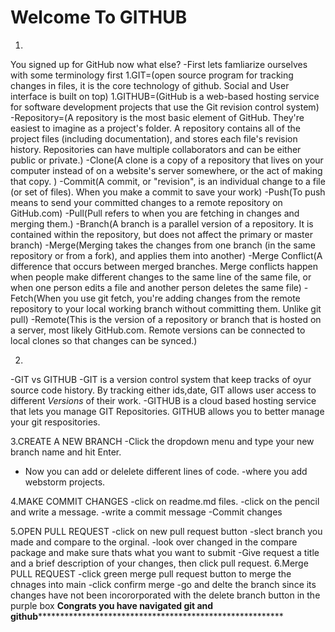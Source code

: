 # Welcome To GITHUB

1.
You signed up for GitHub now what else?
-First lets famliarize ourselves with some terminology first
1.GIT=(open source program for tracking changes in files, it is the core technology of github. Social and User interface is built on top)
1.GITHUB=(GitHub is a web-based hosting service for software development projects that use the Git revision control system)
    -Repository=(A repository is the most basic element of GitHub. They're easiest to imagine as a project's folder. A repository contains all of the project files (including documentation), and stores each file's revision history. Repositories can have multiple collaborators and can be either public or private.)
    -Clone(A clone is a copy of a repository that lives on your computer instead of on a website's server somewhere, or the act of making that copy. )
    -Commit(A commit, or "revision", is an individual change to a file (or set of files). When you make a commit to save your work)
    -Push(To push means to send your committed changes to a remote repository on GitHub.com)
    -Pull(Pull refers to when you are fetching in changes and merging them.)
    -Branch(A branch is a parallel version of a repository. It is contained within the repository, but does not affect the primary or master branch)
    -Merge(Merging takes the changes from one branch (in the same repository or from a fork), and applies them into another)
    -Merge Conflict(A difference that occurs between merged branches. Merge conflicts happen when people make different changes to the same line of the same file, or when one person edits a file and another person deletes the same file)
    -Fetch(When you use git fetch, you're adding changes from the remote repository to your local working branch without committing them. Unlike git pull)
    -Remote(This is the version of a repository or branch that is hosted on a server, most likely GitHub.com. Remote versions can be connected to local clones so that changes can be synced.)

2.
-GIT vs GITHUB
-GIT is a version control system that keep tracks of oyur source code history. By tracking either ids,date, GIT allows user access to different *Versions* of their work.
-GITHUB is a cloud based hosting service that lets you manage GIT Repositories. GITHUB allows you to better manage your git respositories.

3.CREATE A NEW BRANCH
  -Click the dropdown menu and type your new branch name and hit Enter.
  - Now you can add or delelete different lines of code.
  -where you add webstorm projects.
 
 4.MAKE COMMIT CHANGES
  -click on readme.md files.
  -click on the pencil and write a message.
  -write a commit message
  -Commit changes 

5.OPEN PULL REQUEST
  -click on new pull request button
  -slect branch you made and compare to the orginal.
  -look over changed in the compare package and make sure thats what you want to submit
  -Give request a title and a brief description of your changes, then click pull request.
  6.Merge PULL REQUEST
    -click green merge pull request button to merge the chnages into  main
    -click confirm merge
    -go and delte the branch since its changes have not been incororporated with the delete branch button in the purple box
   **************Congrats you have navigated git and github**********************************************************************
